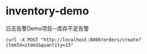 # inventory-demo
日志告警Demo项目--库存不足告警

```
curl -X POST "http://localhost:8080/orders/create?itemId=item1&quantity=15"
```

